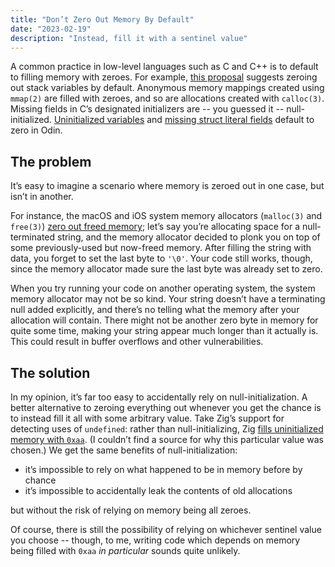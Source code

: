 ```yaml
---
title: "Don’t Zero Out Memory By Default"
date: "2023-02-19"
description: "Instead, fill it with a sentinel value"
---
```


A common practice in
low-level languages such as C and C++
is to default to filling memory with zeroes.
For example, [this proposal][proposal]
suggests zeroing out stack variables by default.
Anonymous memory mappings created using `mmap(2)`
are filled with zeroes,
and so are allocations created with `calloc(3)`.
Missing fields in C’s designated initializers are
-- you guessed it --
null-initialized.
[Uninitialized variables]
and [missing struct literal fields]
default to zero in Odin.

## The problem

It’s easy to imagine
a scenario where
memory is zeroed out in one case,
but isn’t in another.

For instance,
the macOS and iOS system memory allocators
(`malloc(3)` and `free(3)`)
[zero out freed memory][mac];
let’s say you’re allocating
space for a null-terminated string,
and the memory allocator
decided to plonk you on top of
some previously-used but now-freed memory.
After filling the string with data,
you forget to set the last byte to `'\0'`.
Your code still works, though,
since the memory allocator
made sure the last byte
was already set to zero.

When you try running your code
on another operating system,
the system memory allocator
may not be so kind.
Your string doesn’t have
a terminating null
added explicitly,
and there’s no telling what
the memory after your allocation
will contain.
There might not be
another zero byte in memory
for quite some time,
making your string appear
much longer than it actually is.
This could result in buffer overflows
and other vulnerabilities.

## The solution

In my opinion,
it’s far too easy to
accidentally rely on null-initialization.
A better alternative to
zeroing everything out
whenever you get the chance
is to instead fill it all
with some arbitrary value.
Take Zig’s support for
detecting uses of `undefined`:
rather than null-initializing,
Zig [fills uninitialized memory with `0xaa`][zig].
(I couldn’t find a source for
why this particular value was chosen.)
We get the same benefits of null-initialization:

- it’s impossible to rely on
  what happened to be in memory before
  by chance
- it’s impossible to accidentally leak
  the contents of old allocations

but without the risk of
relying on memory being all zeroes.

Of course, there is still the possibility
of relying on whichever sentinel value you choose --
though, to me, writing code which depends on
memory being filled with `0xaa` _in particular_
sounds quite unlikely.

[proposal]: https://www.open-std.org/jtc1/sc22/wg21/docs/papers/2023/p2723r1.html
[uninitialized variables]: https://odin-lang.org/docs/overview/#zero-values
[missing struct literal fields]: https://odin-lang.org/docs/overview/#struct-literals
[mac]: https://developer.apple.com/documentation/macos-release-notes/macos-13-release-notes#Memory-Allocation
[zig]: https://ziglang.org/documentation/0.10.1/#undefined
